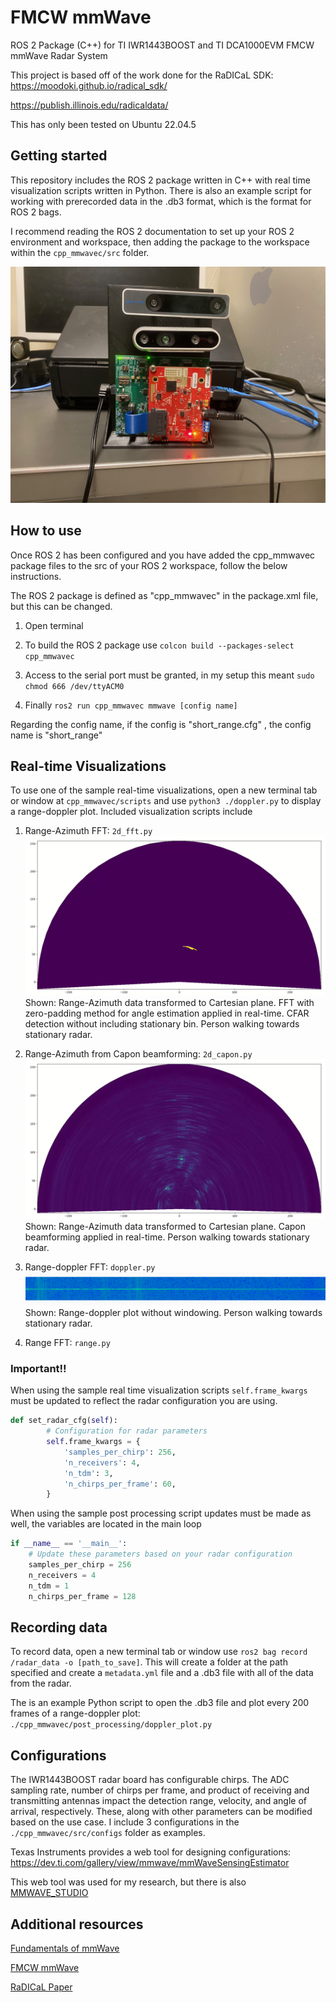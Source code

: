 # FMCW mmWave
ROS 2 Package (C++) for TI IWR1443BOOST and TI DCA1000EVM FMCW mmWave Radar System

This project is based off of the work done for the RaDICaL SDK: 
https://moodoki.github.io/radical_sdk/

https://publish.illinois.edu/radicaldata/

This has only been tested on Ubuntu 22.04.5

## Getting started
This repository includes the ROS 2 package written in C++ with real time visualization scripts written in Python. There is also an example script for working with prerecorded data in the .db3 format, which is the format for ROS 2 bags.

I recommend reading the ROS 2 documentation to set up your ROS 2 environment and workspace, then adding the package to the workspace within the `cpp_mmwavec/src` folder.

![Radar System](./media/radar_system.jpg)

## How to use
Once ROS 2 has been configured and you have added the cpp_mmwavec package files to the src of your ROS 2 workspace, follow the below instructions.

The ROS 2 package is defined as "cpp_mmwavec" in the package.xml file, but this can be changed.

1. Open terminal

2. To build the ROS 2 package use `colcon build --packages-select cpp_mmwavec`

3. Access to the serial port must be granted, in my setup this meant `sudo chmod 666 /dev/ttyACM0`

4. Finally `ros2 run cpp_mmwavec mmwave [config name]`

Regarding the config name, if the config is "short_range.cfg" , the config name is "short_range"

## Real-time Visualizations
To use one of the sample real-time visualizations, open a new terminal tab or window at `cpp_mmwavec/scripts` and use `python3 ./doppler.py` to display a range-doppler plot. Included visualization scripts include 

1. Range-Azimuth FFT: `2d_fft.py`
![Range-Azimuth FFT Plot](./media/fft_cfar_xy.png)
Shown: Range-Azimuth data transformed to Cartesian plane. FFT with zero-padding method for angle estimation applied in real-time. CFAR detection without including stationary bin. Person walking towards stationary radar.


2. Range-Azimuth from Capon beamforming: `2d_capon.py`
![Range-Azimuth Capon Plot](./media/capon_all.png)
Shown: Range-Azimuth data transformed to Cartesian plane. Capon beamforming applied in real-time. Person walking towards stationary radar.

3. Range-doppler FFT: `doppler.py`
![Range-Doppler Plot](./media/doppler_no_window.png)
Shown: Range-doppler plot without windowing. Person walking towards stationary radar.

4. Range FFT: `range.py`

### **Important!!**
When using the sample real time visualization scripts `self.frame_kwargs` must be updated to reflect the radar configuration you are using.

```python
def set_radar_cfg(self):
        # Configuration for radar parameters
        self.frame_kwargs = {
            'samples_per_chirp': 256,
            'n_receivers': 4,
            'n_tdm': 3,
            'n_chirps_per_frame': 60,
        }
```

When using the sample post processing script updates must be made as well, the variables are located in the main loop

```python
if __name__ == '__main__':
    # Update these parameters based on your radar configuration
    samples_per_chirp = 256
    n_receivers = 4
    n_tdm = 1
    n_chirps_per_frame = 128
```


## Recording data
To record data, open a new terminal tab or window use `ros2 bag record /radar_data -o [path_to_save]`. This will create a folder at the path specified and create a `metadata.yml` file and a .db3 file with all of the data from the radar.

The is an example Python script to open the .db3 file and plot every 200 frames of a range-doppler plot: `./cpp_mmwavec/post_processing/doppler_plot.py`

## Configurations
The IWR1443BOOST radar board has configurable chirps. The ADC sampling rate, number of chirps per frame, and product of receiving and transmitting antennas impact the detection range, velocity, and angle of arrival, respectively. These, along with other parameters can be modified based on the use case. I include 3 configurations in the `./cpp_mmwavec/src/configs` folder as examples.

Texas Instruments provides a web tool for designing configurations: https://dev.ti.com/gallery/view/mmwave/mmWaveSensingEstimator

This web tool was used for my research, but there is also  [MMWAVE_STUDIO](https://www.ti.com/tool/MMWAVE-STUDIO?utm_source=google&utm_medium=cpc&utm_campaign=epd-rap-null-58700008490712085_mmwave_studio_rsa-cpc-evm-google-ww_en_int&utm_content=mmwave_studio&ds_k=mmwave+studio&DCM=yes&gad_source=1&gclid=Cj0KCQjw05i4BhDiARIsAB_2wfCEeZliLplcd8NMhrxxFYC7qCFcHvjkdJDtNJOY4Ifm5v5MY2t_Q78aAtnXEALw_wcB&gclsrc=aw.ds#overview)

## Additional resources
[Fundamentals of mmWave](https://www.ti.com/lit/wp/spyy005a/spyy005a.pdf?ts=1727119340010&ref_url=https%253A%252F%252Fwww.google.com%252F)

[FMCW mmWave](https://www.ti.com/content/dam/videos/external-videos/zh-tw/2/3816841626001/5415203482001.mp4/subassets/mmwaveSensing-FMCW-offlineviewing_0.pdf)


[RaDICaL Paper](https://ieeexplore.ieee.org/document/9361086)